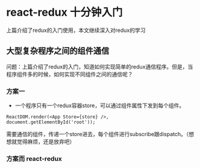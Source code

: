 # react-redux 十分钟入门

上篇介绍了redux的入门使用，本文继续深入对redux的学习

## 大型复杂程序之间的组件通信

问题：上篇介绍了redux的入门，知道如何实现简单的redux通信程序。但是，当程序组件多的时候，如何实现不同组件之间的通信呢？

### 方案一

- 一个程序只有一个redux容器store，可以通过组件属性下发到每个组件。

```
ReactDOM.render(<App Store={store} />, document.getElementById('root'));
```
需要通信的组件，传递一个store进去，每个组件进行subscribe跟dispatch。（想想就觉得麻烦，还是放弃吧）

### 方案而 react-redux

